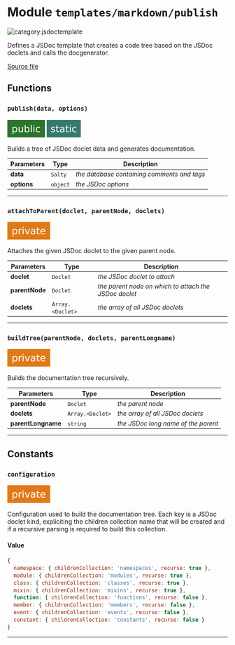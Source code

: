 # Module `templates/markdown/publish`

![category:jsdoctemplate](https://img.shields.io/badge/category-jsdoctemplate-00A800.svg?style=flat-square)

Defines a JSDoc template that creates a code tree based on the JSDoc doclets
and calls the docgenerator.

[Source file](..\templates\markdown\publish.js)

## Functions

### `publish(data, options)`

![modifier: public](images/badges/modifier-public.svg) ![modifier: static](images/badges/modifier-static.svg)

Builds a tree of JSDoc doclet data and generates documentation.

Parameters | Type | Description
--- | --- | ---
__data__ | `Salty` | *the database containing comments and tags*
__options__ | `object` | *the JSDoc options*

---

### `attachToParent(doclet, parentNode, doclets)`

![modifier: private](images/badges/modifier-private.svg)

Attaches the given JSDoc doclet to the given parent node.

Parameters | Type | Description
--- | --- | ---
__doclet__ | `Doclet` | *the JSDoc doclet to attach*
__parentNode__ | `Doclet` | *the parent node on which to attach the JSDoc doclet*
__doclets__ | `Array.<Doclet>` | *the array of all JSDoc doclets*

---

### `buildTree(parentNode, doclets, parentLongname)`

![modifier: private](images/badges/modifier-private.svg)

Builds the documentation tree recursively.

Parameters | Type | Description
--- | --- | ---
__parentNode__ | `Doclet` | *the parent node*
__doclets__ | `Array.<Doclet>` | *the array of all JSDoc doclets*
__parentLongname__ | `string` | *the JSDoc long name of the parent*

---

## Constants

### `configuration`

![modifier: private](images/badges/modifier-private.svg)

Configuration used to build the documentation tree.
Each key is a JSDoc doclet kind, expliciting the children collection name that will be created
and if a recursive parsing is required to build this collection.

#### Value

```javascript
{
  namespace: { childrenCollection: 'namespaces', recurse: true },
  module: { childrenCollection: 'modules', recurse: true },
  class: { childrenCollection: 'classes', recurse: true },
  mixin: { childrenCollection: 'mixins', recurse: true },
  function: { childrenCollection: 'functions', recurse: false },
  member: { childrenCollection: 'members', recurse: false },
  event: { childrenCollection: 'events', recurse: false },
  constant: { childrenCollection: 'constants', recurse: false }
}
```

---
